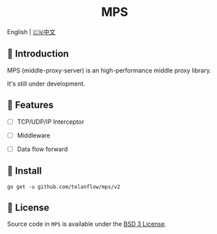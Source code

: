 <h1 align="center">
  <br>MPS<br>
</h1>

English | [🇨🇳中文](README_ZH.md)

## 📖 Introduction
MPS (middle-proxy-server) is an high-performance middle proxy library. 

It's still under development.

## 🚀 Features
- [ ] TCP/UDP/IP Interceptor
- [ ] Middleware
- [ ] Data flow forward


## 🧰 Install
```
go get -u github.com/telanflow/mps/v2
```

## 📄 License
Source code in `MPS` is available under the [BSD 3 License](/LICENSE).
